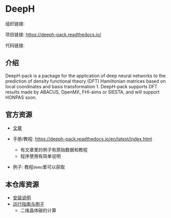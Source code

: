 # DeepH 

组织链接: 

项目链接: https://deeph-pack.readthedocs.io/

代码链接: 


## 介绍

DeepH-pack is a package for the application of deep neural networks to the prediction of density functional theory (DFT) Hamiltonian matrices based on local coordinates and basis transformation 1. DeepH-pack supports DFT results made by ABACUS, OpenMX, FHI-aims or SIESTA, and will support HONPAS soon.

## 官方资源
- [文章](https://www.nature.com/articles/s43588-022-00265-6)
- 手册/教程: https://deeph-pack.readthedocs.io/en/latest/index.html
  - 有文章里的例子有原始数据和教程
  - 程序使用有简单说明

- 例子: 教程`demo`里可以获取


## 本仓库资源

- [安装说明](./01_install.md)
- [运行指南与例子](./02_example.md)
  - 二维晶体碳的计算